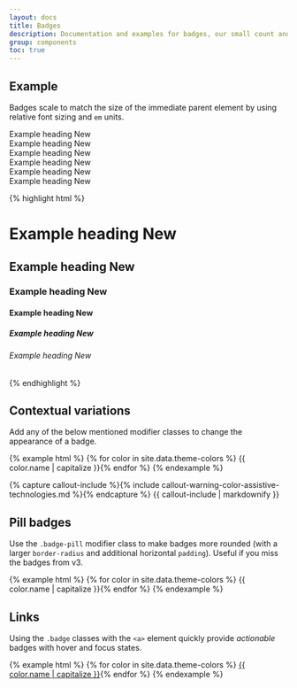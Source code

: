 ```yaml
---
layout: docs
title: Badges
description: Documentation and examples for badges, our small count and labeling component.
group: components
toc: true
---
```


## Example

Badges scale to match the size of the immediate parent element by using relative font sizing and `em` units.

<div class="bd-example">
<div class="h1">Example heading <span class="badge badge-secondary">New</span></div>
<div class="h2">Example heading <span class="badge badge-secondary">New</span></div>
<div class="h3">Example heading <span class="badge badge-secondary">New</span></div>
<div class="h4">Example heading <span class="badge badge-secondary">New</span></div>
<div class="h5">Example heading <span class="badge badge-secondary">New</span></div>
<div class="h6">Example heading <span class="badge badge-secondary">New</span></div>
</div>

{% highlight html %}
<h1>Example heading <span class="badge badge-secondary">New</span></h1>
<h2>Example heading <span class="badge badge-secondary">New</span></h2>
<h3>Example heading <span class="badge badge-secondary">New</span></h3>
<h4>Example heading <span class="badge badge-secondary">New</span></h4>
<h5>Example heading <span class="badge badge-secondary">New</span></h5>
<h6>Example heading <span class="badge badge-secondary">New</span></h6>
{% endhighlight %}

## Contextual variations

Add any of the below mentioned modifier classes to change the appearance of a badge.

{% example html %}
{% for color in site.data.theme-colors %}
<span class="badge badge-{{ color.name }}">{{ color.name | capitalize }}</span>{% endfor %}
{% endexample %}

{% capture callout-include %}{% include callout-warning-color-assistive-technologies.md %}{% endcapture %}
{{ callout-include | markdownify }}

## Pill badges

Use the `.badge-pill` modifier class to make badges more rounded (with a larger `border-radius` and additional horizontal `padding`). Useful if you miss the badges from v3.

{% example html %}
{% for color in site.data.theme-colors %}
<span class="badge badge-pill badge-{{ color.name }}">{{ color.name | capitalize }}</span>{% endfor %}
{% endexample %}

## Links

Using the `.badge` classes with the `<a>` element quickly provide _actionable_ badges with hover and focus states.

{% example html %}
{% for color in site.data.theme-colors %}
<a href="#" class="badge badge-{{ color.name }}">{{ color.name | capitalize }}</a>{% endfor %}
{% endexample %}
